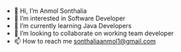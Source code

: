 - 👋 Hi, I’m Anmol Sonthalia
- 👀 I’m interested in Software Developer
- 🌱 I’m currently learning Java Developers
- 💞️ I’m looking to collaborate on working team developer
- 📫 How to reach me sonthaliaanmol1@gmail.com

<!---
anmol957/anmol957 is a ✨ special ✨ repository because its `README.md` (this file) appears on your GitHub profile.
You can click the Preview link to take a look at your changes.
--->
